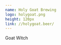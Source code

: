 ```yaml
---
name: Holy Goat Brewing
logo: holygoat.png
height: 120px
link: //holygoat.beer/
---
```

<ul style="list-style-type:none; margin:0; padding:0;">
  <li>Goat Witch</li>
</ul>

